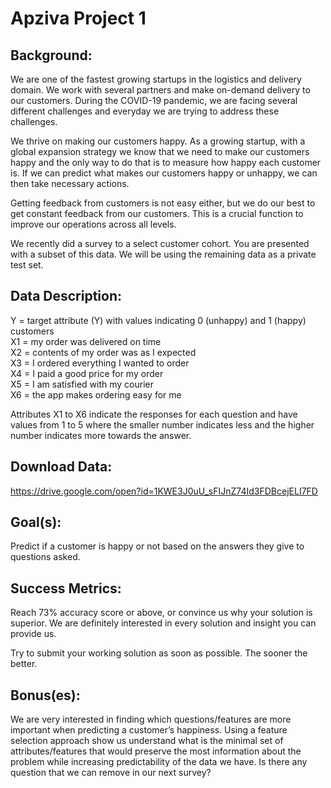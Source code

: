 # Apziva Project 1

## Background:

We are one of the fastest growing startups in the logistics and delivery domain. We work with several partners and make on-demand delivery to our customers. During the COVID-19 pandemic, we are facing several different challenges and everyday we are trying to address these challenges.

We thrive on making our customers happy. As a growing startup, with a global expansion strategy we know that we need to make our customers happy and the only way to do that is to measure how happy each customer is. If we can predict what makes our customers happy or unhappy, we can then take necessary actions.

Getting feedback from customers is not easy either, but we do our best to get constant feedback from our customers. This is a crucial function to improve our operations across all levels.

We recently did a survey to a select customer cohort. You are presented with a subset of this data. We will be using the remaining data as a private test set.

## Data Description:

Y = target attribute (Y) with values indicating 0 (unhappy) and 1 (happy) customers    
X1 = my order was delivered on time    
X2 = contents of my order was as I expected    
X3 = I ordered everything I wanted to order    
X4 = I paid a good price for my order    
X5 = I am satisfied with my courier    
X6 = the app makes ordering easy for me    

Attributes X1 to X6 indicate the responses for each question and have values from 1 to 5 where the smaller number indicates less and the higher number indicates more towards the answer.

## Download Data:

https://drive.google.com/open?id=1KWE3J0uU_sFIJnZ74Id3FDBcejELI7FD

## Goal(s):

Predict if a customer is happy or not based on the answers they give to questions asked.

## Success Metrics:

Reach 73% accuracy score or above, or convince us why your solution is superior. We are definitely interested in every solution and insight you can provide us.

Try to submit your working solution as soon as possible. The sooner the better.

## Bonus(es):

We are very interested in finding which questions/features are more important when predicting a customer’s happiness. Using a feature selection approach show us understand what is the minimal set of attributes/features that would preserve the most information about the problem while increasing predictability of the data we have. Is there any question that we can remove in our next survey?
